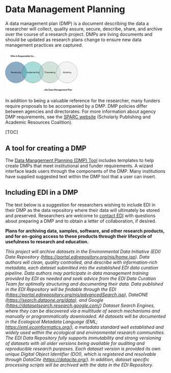 # Data Management Planning

A data management plan (DMP) is a document describing the data a researcher will collect, quality assure, secure, describe, share, and archive over the course of a research project. DMPs are living documents and should be updated as research plans change to ensure new data management practices are captured.

<img src="/static/images/data-management-planning.png" width="45%"> 

In addition to being a valuable reference for the researcher, many funders require proposals to be accompanied by a DMP. DMP policies differ between agencies and directorates. For more information about agency DMP requirements, see the [SPARC website](http://datasharing.sparcopen.org/compare?ids=) (Scholarly Publishing and Academic Resources Coalition).

[TOC]

## A tool for creating a DMP

The [Data Management Planning (DMP) Tool](https://dmptool.org/) includes templates to help create DMPs that meet institutional and funder requirements. A wizard interface leads users through the components of the DMP. Many institutions have supplied suggested text within the DMP tool that a user can insert.

## Including EDI in a DMP

The text below is a suggestion for researchers wishing to include EDI in their DMP as the data repository where their data will ultimately be stored and preserved. Researchers are welcome to [contact EDI](/templates/support/contact-us.md) with questions about preparing a DMP and to obtain a letter of collaboration, if desired.

**Plans for archiving data, samples, software, and other research products, and for on-going access to these products through their lifecycle of usefulness to research and education.**

_This project will archive datasets in the Environmental Data Initiative (EDI) Data Repository (https://portal.edirepository.org/nis/home.jsp). Data authors will clean, quality controlled, and describe with information-rich metadata, each dataset submitted into the established EDI data curation pipeline. Data authors may participate in data management training provided by EDI as needed and seek advice from the EDI Data Curation Team for optimally structuring and documenting their data. Data published in the EDI Repository will be findable through the EDI (https://portal.edirepository.org/nis/advancedSearch.jsp), DataONE (https://search.dataone.org/data), and Google (https://datasetsearch.research.google.com/) Dataset Search Engines, where they can be discovered via a multitude of search mechanisms and manually or programmatically downloaded. All datasets will be documented in the Ecological Metadata Language (EML; https://eml.ecoinformatics.org/), a metadata standard well established and widely used within the ecological and environmental research communities. The EDI Data Repository fully supports immutability and strong versioning of datasets with all older versions being available for auditing and reproducible research purposes. Each dataset version is provided its own unique Digital Object Identifier (DOI), which is registered and resolvable through DataCite (https://datacite.org/). In addition, dataset specific processing scripts will be archived with the data in the EDI Repository._
